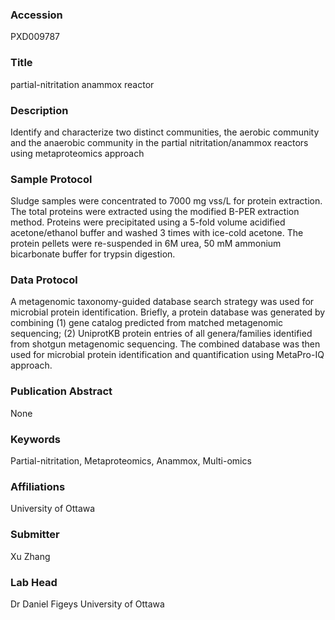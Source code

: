 ### Accession
PXD009787

### Title
partial-nitritation anammox reactor

### Description
Identify and characterize two distinct communities, the aerobic community and the anaerobic community in the partial nitritation/anammox reactors using metaproteomics approach

### Sample Protocol
Sludge samples were concentrated to 7000 mg vss/L for protein extraction. The total proteins were extracted using the modified B-PER extraction method. Proteins were precipitated using a 5-fold volume acidified acetone/ethanol buffer and washed 3 times with ice-cold acetone. The protein pellets were re-suspended in 6M urea, 50 mM ammonium bicarbonate buffer for trypsin digestion.

### Data Protocol
A metagenomic taxonomy-guided database search strategy was used for microbial protein identification. Briefly, a protein database was generated by combining (1) gene catalog predicted from matched metagenomic sequencing; (2) UniprotKB protein entries of all genera/families identified from shotgun metagenomic sequencing. The combined database was then used for microbial protein identification and quantification using MetaPro-IQ approach.

### Publication Abstract
None

### Keywords
Partial-nitritation, Metaproteomics, Anammox, Multi-omics

### Affiliations
University of Ottawa

### Submitter
Xu Zhang

### Lab Head
Dr Daniel Figeys
University of Ottawa


